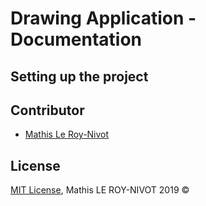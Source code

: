 # Drawing Application - Documentation

## Setting up the project



## Contributor
- [Mathis Le Roy-Nivot](https://github.com/MathisLeRoyNivot "Go to @MathisLeRoyNivot's Github")

## License
[MIT License](https://github.com/MathisLeRoyNivot/ionic-training/blob/master/LICENSE), Mathis LE ROY-NIVOT 2019 ©